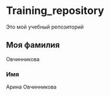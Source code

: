 # Training_repository
Это мой учебный репозиторий
## Моя фамилия
Овчинникова
### Имя
Арина Овчинникова
